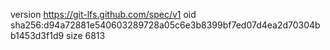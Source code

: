 version https://git-lfs.github.com/spec/v1
oid sha256:d94a72881e540603289728a05c6e3b8399bf7ed07d4ea2d70304bb1453d3f1d9
size 6813
